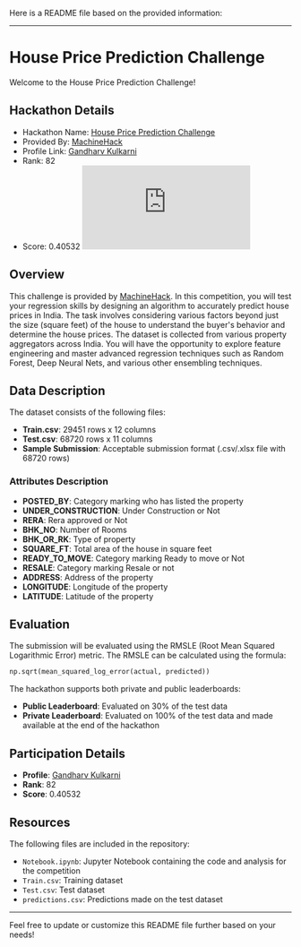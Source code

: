 Here is a README file based on the provided information:

---

# House Price Prediction Challenge

Welcome to the House Price Prediction Challenge!

## Hackathon Details

* Hackathon Name: [House Price Prediction Challenge](https://machinehack.com/hackathons/house_price_prediction_beat_the_benchmark/overview)
* Provided By: [MachineHack](https://machinehack.com)
* Profile Link: [Gandharv Kulkarni](https://machinehack.com/user/65dd51b822401c0019068cb6)
* Rank: 82
* Score: 0.40532
![Certificate of Completion](https://github.com/gandharvk422/House_Price_Prediction_Challenge/blob/main/Certificate%20of%20Participation.pdf)

## Overview

This challenge is provided by [MachineHack](https://machinehack.com/). In this competition, you will test your regression skills by designing an algorithm to accurately predict house prices in India. The task involves considering various factors beyond just the size (square feet) of the house to understand the buyer's behavior and determine the house prices. The dataset is collected from various property aggregators across India. You will have the opportunity to explore feature engineering and master advanced regression techniques such as Random Forest, Deep Neural Nets, and various other ensembling techniques.

## Data Description

The dataset consists of the following files:
- **Train.csv**: 29451 rows x 12 columns
- **Test.csv**: 68720 rows x 11 columns
- **Sample Submission**: Acceptable submission format (.csv/.xlsx file with 68720 rows)

### Attributes Description
- **POSTED_BY**: Category marking who has listed the property
- **UNDER_CONSTRUCTION**: Under Construction or Not
- **RERA**: Rera approved or Not
- **BHK_NO**: Number of Rooms
- **BHK_OR_RK**: Type of property
- **SQUARE_FT**: Total area of the house in square feet
- **READY_TO_MOVE**: Category marking Ready to move or Not
- **RESALE**: Category marking Resale or not
- **ADDRESS**: Address of the property
- **LONGITUDE**: Longitude of the property
- **LATITUDE**: Latitude of the property

## Evaluation

The submission will be evaluated using the RMSLE (Root Mean Squared Logarithmic Error) metric. The RMSLE can be calculated using the formula:

```python
np.sqrt(mean_squared_log_error(actual, predicted))
```

The hackathon supports both private and public leaderboards:
- **Public Leaderboard**: Evaluated on 30% of the test data
- **Private Leaderboard**: Evaluated on 100% of the test data and made available at the end of the hackathon

## Participation Details

- **Profile**: [Gandharv Kulkarni](https://machinehack.com/user/65dd51b822401c0019068cb6)
- **Rank**: 82
- **Score**: 0.40532

## Resources

The following files are included in the repository:
- `Notebook.ipynb`: Jupyter Notebook containing the code and analysis for the competition
- `Train.csv`: Training dataset
- `Test.csv`: Test dataset
- `predictions.csv`: Predictions made on the test dataset

---

Feel free to update or customize this README file further based on your needs!

